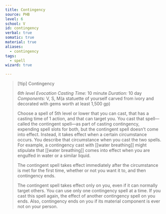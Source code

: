 ```yaml
---
title: Contingency
source: PHB
level: 6
school: V
id: contingency
verbal: true
somatic: true
material: true
aliases:
  - contingency
tags:
  - spell
wizard: true

---
```

>[!tip] Contingency
>
> *6th level Evocation*
> *Casting Time:* 10 minute
> *Duration:* 10 day
> *Components:* V, S, M(a statuette of yourself carved from ivory and decorated with gems worth at least 1,500 gp)
>
>Choose a spell of 5th level or lower that you can cast, that has a casting time of 1 action, and that can target you. You cast that spell—called the contingent spell—as part of casting contingency, expending spell slots for both, but the contingent spell doesn't come into effect. Instead, it takes effect when a certain circumstance occurs. You describe that circumstance when you cast the two spells. For example, a contingency cast with [[water breathing]] might stipulate that [[water breathing]] comes into effect when you are engulfed in water or a similar liquid.
>
>The contingent spell takes effect immediately after the circumstance is met for the first time, whether or not you want it to, and then contingency ends.
>
>The contingent spell takes effect only on you, even if it can normally target others. You can use only one contingency spell at a time. If you cast this spell again, the effect of another contingency spell on you ends. Also, contingency ends on you if its material component is ever not on your person.
>

